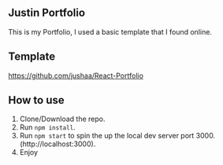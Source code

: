 ## Justin Portfolio
This is my Portfolio, I used a basic template that I found online.
## Template
https://github.com/jushaa/React-Portfolio

## How to use
1. Clone/Download the repo.
2. Run  ``` npm install ```.
3. Run ```npm start``` to spin the up the local dev server port 3000.(http://localhost:3000).
4. Enjoy

